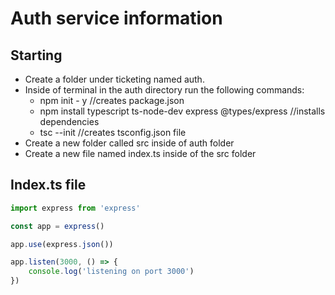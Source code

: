 # Auth service information

## Starting

* Create a folder under ticketing named auth.
* Inside of terminal in the auth directory run the following commands:
  * npm init - y //creates package.json
  * npm install typescript ts-node-dev express @types/express //installs dependencies
  * tsc --init //creates tsconfig.json file
* Create a new folder called src inside of auth folder
* Create a new file named index.ts inside of the src folder


## Index.ts file
```ts
import express from 'express'

const app = express()

app.use(express.json())

app.listen(3000, () => {
	console.log('listening on port 3000')
})
```